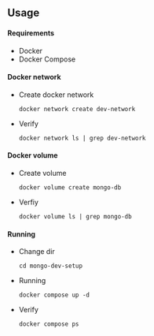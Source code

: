 
## Usage

#### Requirements
- Docker
- Docker Compose

#### Docker network
- Create docker network
  ```
  docker network create dev-network
  ```
- Verify
  ```
  docker network ls | grep dev-network
  ```

#### Docker volume
- Create volume
  ```
  docker volume create mongo-db
  ```
- Verfiy
  ```
  docker volume ls | grep mongo-db
  ```

#### Running
- Change dir
  ```
  cd mongo-dev-setup
  ```
- Running
  ```
  docker compose up -d
  ```
- Verify
  ```
  docker compose ps
  ```

